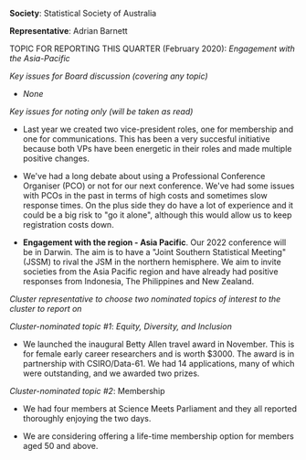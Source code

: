 **Society**: Statistical Society of Australia

**Representative**:	Adrian Barnett

TOPIC FOR REPORTING THIS QUARTER (February 2020): *Engagement with the Asia-Pacific*

*Key issues for Board discussion (covering any topic)*

* _None_

*Key issues for noting only (will be taken as read)*

* Last year we created two vice-president roles, one for membership and one for communications. This has been a very succesful initiative because both VPs have been energetic in their roles and made multiple positive changes.

* We've had a long debate about using a Professional Conference Organiser (PCO) or not for our next conference. We've had some issues with PCOs in the past in terms of high costs and sometimes slow response times. On the plus side they do have a lot of experience and it could be a big risk to "go it alone", although this would allow us to keep registration costs down.

* **Engagement with the region - Asia Pacific**. Our 2022 conference will be in Darwin. The aim is to have a "Joint Southern Statistical Meeting" (JSSM) to rival the JSM in the northern hemisphere. We aim to invite societies from the Asia Pacific region and have already had positive responses from Indonesia, The Philippines and New Zealand. 

*Cluster representative to choose two nominated topics of interest to the cluster to report on*

*Cluster-nominated topic #1*: *Equity, Diversity, and Inclusion*

* We launched the inaugural Betty Allen travel award in November. This is for female early career researchers and is worth $3000. The award is in partnership with CSIRO/Data-61. We had 14 applications, many of which were outstanding, and we awarded two prizes.

*Cluster-nominated topic #2*: Membership

*	We had four members at Science Meets Parliament and they all reported thoroughly enjoying the two days.

* We are considering offering a life-time membership option for members aged 50 and above. 



